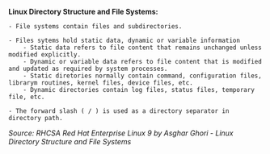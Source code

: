 
**Linux Directory Structure and File Systems:**

    - File systems contain files and subdirectories.
    
    - Files sytems hold static data, dynamic or variable information
        - Static data refers to file content that remains unchanged unless modified explicitly.
        - Dynamic or variable data refers to file content that is modified and updated as required by system processes.
        - Static diretories normally contain command, configuration files, librarym routines, kernel files, device files, etc.
        - Dynamic directories contain log files, status files, temporary file, etc.
        
    - The forward slash ( / ) is used as a directory separator in directory path.
    
*Source: RHCSA Red Hat Enterprise Linux 9 by Asghar Ghori - Linux Directory Structure and File Systems*
    


    
